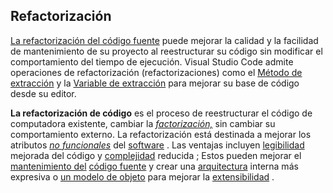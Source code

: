 ## Refactorización

[La refactorización del código fuente](https://en.wikipedia.org/wiki/Code_refactoring) puede mejorar la calidad y la facilidad de mantenimiento de su proyecto al reestructurar su código sin modificar el comportamiento del tiempo de ejecución. Visual Studio Code admite operaciones de refactorización (refactorizaciones) como el [Método de](https://refactoring.com/catalog/extractMethod.html) [extracción](https://refactoring.com/catalog/extractVariable.html) y la [Variable de extracción](https://refactoring.com/catalog/extractVariable.html) para mejorar su base de código desde su editor.

**La refactorización de código** es el proceso de reestructurar el código de computadora existente, cambiar la _[factorización,](https://en.wikipedia.org/wiki/Decomposition_(computer_science) "Descomposición (informática)")_ sin cambiar su comportamiento externo. La refactorización está destinada a mejorar los atributos _[no funcionales](https://en.wikipedia.org/wiki/Non-functional_requirement "Requisito no funcional")_ del [software](https://en.wikipedia.org/wiki/Software "Software") . Las ventajas incluyen [legibilidad](https://en.wikipedia.org/wiki/Readability "Legibilidad") mejorada del código y [complejidad](https://en.wikipedia.org/wiki/Cyclomatic_complexity "Complejidad ciclomática") reducida ; Estos pueden mejorar el [mantenimiento del](https://en.wikipedia.org/wiki/Maintainability "Maintainability") [código fuente](https://en.wikipedia.org/wiki/Source_code "Código fuente") y crear una [arquitectura](https://en.wikipedia.org/wiki/Software_architecture "Software architecture") interna más expresiva o [un modelo de objeto](https://en.wikipedia.org/wiki/Object_model "Object model") para mejorar la [extensibilidad](https://en.wikipedia.org/wiki/Extensibility "Extensibility") .